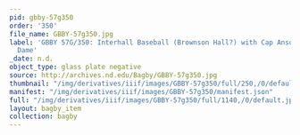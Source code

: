 ```yaml
---
pid: gbby-57g350
order: '350'
file_name: GBBY-57g350.jpg
label: 'GBBY 57G/350: Interhall Baseball (Brownson Hall?) with Cap Anson (?) - Notre
  Dame'
_date: n.d.
object_type: glass plate negative
source: http://archives.nd.edu/Bagby/GBBY-57g350.jpg
thumbnail: "/img/derivatives/iiif/images/GBBY-57g350/full/250,/0/default.jpg"
manifest: "/img/derivatives/iiif/images/GBBY-57g350/manifest.json"
full: "/img/derivatives/iiif/images/GBBY-57g350/full/1140,/0/default.jpg"
layout: bagby_item
collection: bagby
---
```


